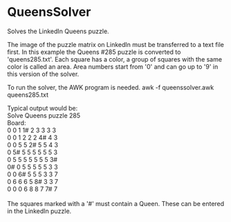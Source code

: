 # QueensSolver
Solves the LinkedIn Queens puzzle.

The image of the puzzle matrix on LinkedIn must be transferred to a text file first.
In this example the Queens #285 puzzle is converted to 'queens285.txt'.
Each square has a color, a group of squares with the same color is called an area.
Area numbers start from '0' and can go up to '9' in this version of the solver.

To run the solver, the AWK program is needed.
awk -f queenssolver.awk queens285.txt

Typical output would be:<br>
Solve Queens puzzle 285<br>
Board:<br>
0  0  1  1# 2  3  3  3  3<br>
0  0  1  2  2  2  4# 4  3<br>
0  0  5  5  2# 5  5  4  3<br>
0  5# 5  5  5  5  5  5  3<br>
0  5  5  5  5  5  5  5  3#<br>
0# 0  5  5  5  5  5  3  3<br>
0  0  6# 5  5  5  3  3  7<br>
0  6  6  6  5  8# 3  3  7<br>
0  0  0  6  8  8  7  7# 7<br>
<br>
The squares marked with a '#' must contain a Queen.
These can be entered in the LinkedIn puzzle.

